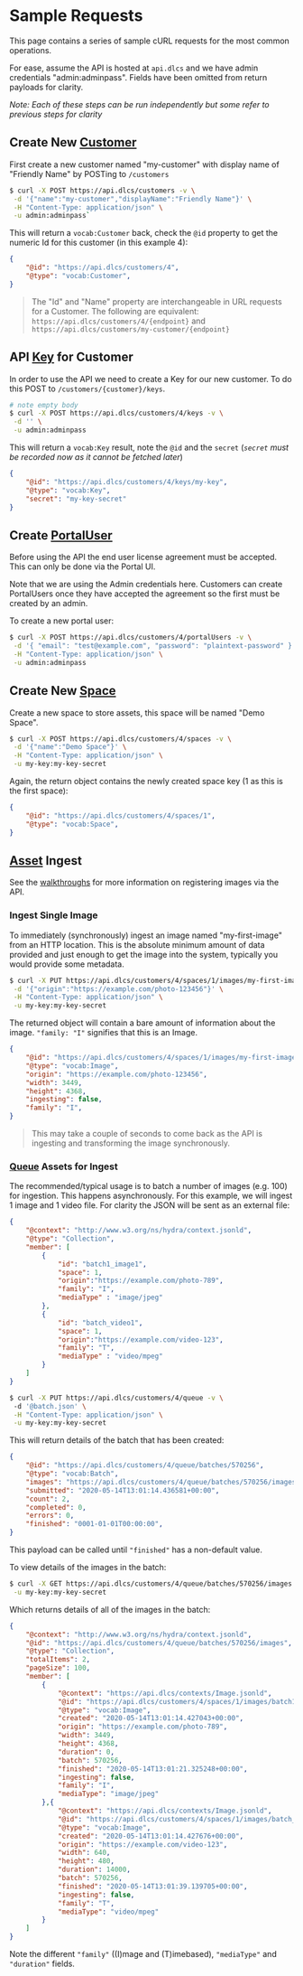 # Sample Requests

This page contains a series of sample cURL requests for the most common operations.

For ease, assume the API is hosted at `api.dlcs` and we have admin credentials "admin:adminpass". Fields have been omitted from return payloads for clarity.

_Note: Each of these steps can be run independently but some refer to previous steps for clarity_

## Create New [Customer](../API_Reference/customer.md)

First create a new customer named "my-customer" with display name of "Friendly Name" by POSTing to `/customers`

```bash
$ curl -X POST https://api.dlcs/customers -v \
 -d '{"name":"my-customer","displayName":"Friendly Name"}' \
 -H "Content-Type: application/json" \
 -u admin:adminpass`
```

This will return a `vocab:Customer` back, check the `@id` property to get the numeric Id for this customer (in this example 4):

```json
{
    "@id": "https://api.dlcs/customers/4",
    "@type": "vocab:Customer",
}
```

> The "Id" and "Name" property are interchangeable in URL requests for a Customer. The following are equivalent: `https://api.dlcs/customers/4/{endpoint}` and `https://api.dlcs/customers/my-customer/{endpoint}`


## API [Key](../API_Reference/key.md) for Customer

In order to use the API we need to create a Key for our new customer. To do this POST to `/customers/{customer}/keys`.

```bash
# note empty body
$ curl -X POST https://api.dlcs/customers/4/keys -v \
 -d '' \
 -u admin:adminpass
```

This will return a `vocab:Key` result, note the `@id` and the `secret` (_`secret` must be recorded now as it cannot be fetched later_)

```json
{
    "@id": "https://api.dlcs/customers/4/keys/my-key",
    "@type": "vocab:Key",
    "secret": "my-key-secret"
}
```


## Create [PortalUser](../API_Reference/portaluser.md)

Before using the API the end user license agreement must be accepted. This can only be done via the Portal UI. 

Note that we are using the Admin credentials here. Customers can create PortalUsers once they have accepted the agreement so the first must be created by an admin.

To create a new portal user:

```bash
$ curl -X POST https://api.dlcs/customers/4/portalUsers -v \
 -d '{ "email": "test@example.com", "password": "plaintext-password" }' \
 -H "Content-Type: application/json" \
 -u admin:adminpass
```


## Create New [Space](../API_Reference/space.md)

Create a new space to store assets, this space will be named "Demo Space".

```bash
$ curl -X POST https://api.dlcs/customers/4/spaces -v \
 -d '{"name":"Demo Space"}' \
 -H "Content-Type: application/json" \
 -u my-key:my-key-secret
```

Again, the return object contains the newly created space key (1 as this is the first space):

```json
{
    "@id": "https://api.dlcs/customers/4/spaces/1",
    "@type": "vocab:Space",
}
```

## [Asset](../API_Reference/image.md) Ingest

See the [walkthroughs](registering_images_via_the_api.md) for more information on registering images via the API.

### Ingest Single Image

To immediately (synchronously) ingest an image named "my-first-image" from an HTTP location. This is the absolute minimum amount of data provided and just enough to get the image into the system, typically you would provide some metadata.

```bash
$ curl -X PUT https://api.dlcs/customers/4/spaces/1/images/my-first-image -v \
 -d '{"origin":"https://example.com/photo-123456"}' \
 -H "Content-Type: application/json" \
 -u my-key:my-key-secret
```

The returned object will contain a bare amount of information about the image. `"family: "I"` signifies that this is an Image.

```json
{
    "@id": "https://api.dlcs/customers/4/spaces/1/images/my-first-image",
    "@type": "vocab:Image",
    "origin": "https://example.com/photo-123456",
    "width": 3449,
    "height": 4368,
    "ingesting": false,
    "family": "I",
}
```

> This may take a couple of seconds to come back as the API is ingesting and transforming the image synchronously.

### [Queue](../API_Reference/queue.md) Assets for Ingest

The recommended/typical usage is to batch a number of images (e.g. 100) for ingestion. This happens asynchronously. For this example, we will ingest 1 image and 1 video file. For clarity the JSON will be sent as an external file:

```json
{
    "@context": "http://www.w3.org/ns/hydra/context.jsonld",
    "@type": "Collection",
    "member": [
        {
            "id": "batch1_image1",
            "space": 1,
            "origin":"https://example.com/photo-789",
            "family": "I",
            "mediaType" : "image/jpeg"
        },
        {
            "id": "batch_video1",
            "space": 1,
            "origin":"https://example.com/video-123",
            "family": "T",
            "mediaType" : "video/mpeg"
        }
    ]
}
```

```bash
$ curl -X PUT https://api.dlcs/customers/4/queue -v \ 
 -d '@batch.json' \
 -H "Content-Type: application/json" \
 -u my-key:my-key-secret
```

This will return details of the batch that has been created:

```json
{
    "@id": "https://api.dlcs/customers/4/queue/batches/570256",
    "@type": "vocab:Batch",
    "images": "https://api.dlcs/customers/4/queue/batches/570256/images",
    "submitted": "2020-05-14T13:01:14.436581+00:00",
    "count": 2,
    "completed": 0,
    "errors": 0,
    "finished": "0001-01-01T00:00:00",
}
```

This payload can be called until `"finished"` has a non-default value.

To view details of the images in the batch:

```bash
$ curl -X GET https://api.dlcs/customers/4/queue/batches/570256/images \
 -u my-key:my-key-secret
```

Which returns details of all of the images in the batch:
```json
{
    "@context": "http://www.w3.org/ns/hydra/context.jsonld",
    "@id": "https://api.dlcs/customers/4/queue/batches/570256/images",
    "@type": "Collection",
    "totalItems": 2,
    "pageSize": 100,
    "member": [
        {
            "@context": "https://api.dlcs/contexts/Image.jsonld",
            "@id": "https://api.dlcs/customers/4/spaces/1/images/batch1_image1",
            "@type": "vocab:Image",
            "created": "2020-05-14T13:01:14.427043+00:00",
            "origin": "https://example.com/photo-789",
            "width": 3449,
            "height": 4368,
            "duration": 0,
            "batch": 570256,
            "finished": "2020-05-14T13:01:21.325248+00:00",
            "ingesting": false,
            "family": "I",
            "mediaType": "image/jpeg"
        },{
            "@context": "https://api.dlcs/contexts/Image.jsonld",
            "@id": "https://api.dlcs/customers/4/spaces/1/images/batch_video1",
            "@type": "vocab:Image",
            "created": "2020-05-14T13:01:14.427676+00:00",
            "origin": "https://example.com/video-123",
            "width": 640,
            "height": 480,
            "duration": 14000,
            "batch": 570256,
            "finished": "2020-05-14T13:01:39.139705+00:00",
            "ingesting": false,
            "family": "T",
            "mediaType": "video/mpeg"
        }
    ]
}
```

Note the different `"family"` ((I)mage and (T)imebased), `"mediaType"` and `"duration"` fields.